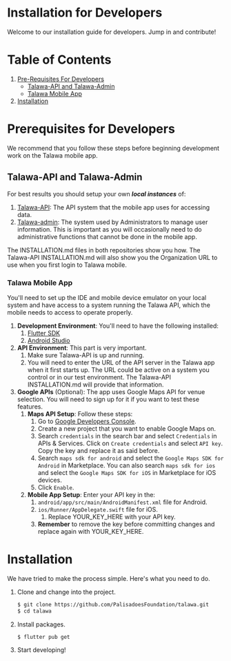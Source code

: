 # Installation for Developers
Welcome to our installation guide for developers. Jump in and contribute!

# Table of Contents

1. [Pre-Requisites For Developers](#prerequisites-for-developers)
    - [Talawa-API and Talawa-Admin](#talawa-api-and-talawa-admin) 
    - [Talawa Mobile App](#talawa-mobile-app) 
1. [Installation](#installation)

# Prerequisites for Developers
We recommend that you follow these steps before beginning development work on the Talawa mobile app.
## Talawa-API and Talawa-Admin

For best results you should setup your own **_local instances_** of:
1. [Talawa-API](https://github.com/PalisadoesFoundation/talawa-api): The API system that the mobile app uses for accessing data.
1. [Talawa-admin](https://github.com/PalisadoesFoundation/talawa-admin): The system used by Administrators to manage user information. This is important as you will occasionally need to do administrative functions that cannot be done in the mobile app.

The INSTALLATION.md files in both repositories show you how. The Talawa-API INSTALLATION.md will also show you the Organization URL to use when you first login to Talawa mobile.

### Talawa Mobile App
You'll need to set up the IDE and mobile device emulator on your local system and have access to a system running the Talawa API, which the mobile needs to access to operate properly.

1. **Development Environment**: You'll need to have the following installed:
    1. [Flutter SDK](https://flutter.dev/docs/get-started/install)
    1. [Android Studio](https://developer.android.com/studio)
1. **API Environment**: This part is very important.
    1. Make sure Talawa-API is up and running.
    1. You will need to enter the URL of the API server in the Talawa app when it first starts up. The URL could be active on a system you control or in our test environment. The Talawa-API INSTALLATION.md will provide that information.
1. **Google APIs** (Optional): The app uses Google Maps API for venue selection. You will need to sign up for it if you want to test these features.
    1. **Maps API Setup**: Follow these steps:
        1. Go to [Google Developers Console](https://console.cloud.google.com).
        1. Create a new project that you want to enable Google Maps on.
        1. Search `credentials` in the search bar and select `Credentials` in APIs & Services. Click on `Create credentials` and select `API key`. Copy the key and replace it as said before.
        1. Search `maps sdk for android` and select the `Google Maps SDK for Android` in Marketplace. You can also search `maps sdk for ios` and select the `Google Maps SDK for iOS` in Marketplace for iOS devices.
        1. Click `Enable`.
    1. **Mobile App Setup**: Enter your API key in the:
        1. `android/app/src/main/AndroidManifest.xml` file for Android.
        1. `ios/Runner/AppDelegate.swift` file for iOS.
            1. Replace YOUR_KEY_HERE with your API key.
        1. **Remember** to remove the key before committing changes and replace again with YOUR_KEY_HERE.

# Installation

We have tried to make the process simple. Here's what you need to do.

1. Clone and change into the project.
    ```sh
    $ git clone https://github.com/PalisadoesFoundation/talawa.git
    $ cd talawa
    ```
1. Install packages.
    ```sh
    $ flutter pub get
    ```
1. Start developing!
